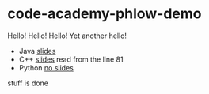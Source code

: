 # code-academy-phlow-demo
Hello! Hello! Hello! Yet another hello!

* Java [slides](http://butunclebob.com/files/downloads/Bowling%20Game%20Kata.ppt)
* C++ [slides](http://slidegur.com/doc/1843203/the-bowling-game-kata-in-c--) read from the line 81
* Python [no slides]()

stuff is done